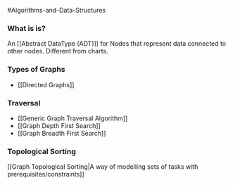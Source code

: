 #Algorithms-and-Data-Structures

### What is is?
An [[Abstract DataType (ADT)]] for Nodes that represent data connected to other nodes. Different from charts.

### Types of Graphs
- [[Directed Graphs]]

### Traversal
- [[Generic Graph Traversal Algorithm]]
- [[Graph Depth First Search]]
- [[Graph Breadth First Search]]

### Topological Sorting
[[Graph Topological Sorting|A way of modelling sets of tasks with prerequisites/constraints]]